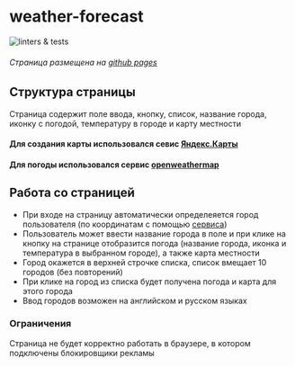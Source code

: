 # weather-forecast

![linters & tests](https://github.com/ElviraCher/weather-forecast/workflows/PR%20Sanity%20Check/badge.svg?branch=homework)

###### Страница размещена на [github pages](https://elviracher.github.io/weather-forecast/)

## Структура страницы

Страница содержит поле ввода, кнопку, список, название города, иконку с погодой, температуру в городе и карту местности

#### Для создания карты использовался севис [Яндекс.Карты](https://yandex.ru/legal/maps_api/)

#### Для погоды использовался сервис [openweathermap](https://openweathermap.org/current)

## Работа со страницей

- При входе на страницу автоматически определеяется город пользователя (по координатам с помощью [сервиса](https://get.geojs.io/v1/ip/geo.json))
- Пользователь может ввести название города в поле и при клике на кнопку на странице отобразится погода (название города, иконка и температура в выбранном городе), а также карта местности
- Город окажется в верхней строчке списка, список вмещает 10 городов (без повторений)
- При клике на город из списка будет получена погода и карта для этого города
- Ввод городов возможен на английском и русском языках

### Ограничения

Страница не будет корректно работать в браузере, в котором подключены блокировщики рекламы
